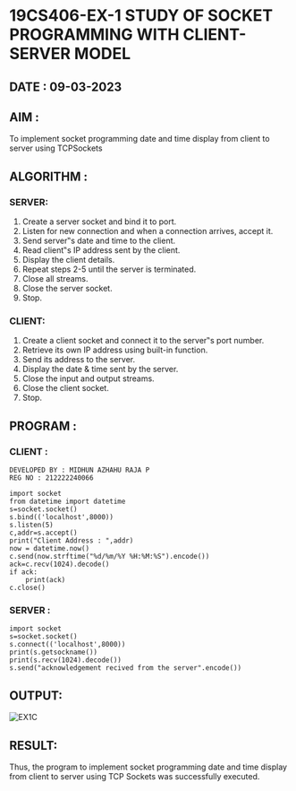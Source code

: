 # 19CS406-EX-1 STUDY OF SOCKET PROGRAMMING WITH CLIENT-SERVER MODEL

## DATE : 09-03-2023



## AIM :
To implement socket programming date and time display from client to server using TCPSockets



## ALGORITHM :
### SERVER:

1. Create a server socket and bind it to port.
2. Listen for new connection and when a connection arrives, accept it.
3. Send server‟s date and time to the client.
4. Read client‟s IP address sent by the client.
5. Display the client details.
6. Repeat steps 2-5 until the server is terminated.
7. Close all streams.
8. Close the server socket.
9. Stop.

### CLIENT:

1. Create a client socket and connect it to the server‟s port number.
2. Retrieve its own IP address using built-in function.
3. Send its address to the server.
4. Display the date & time sent by the server.
5. Close the input and output streams.
6. Close the client socket.
7. Stop.




## PROGRAM :

### CLIENT :
```
DEVELOPED BY : MIDHUN AZHAHU RAJA P
REG NO : 212222240066

import socket
from datetime import datetime
s=socket.socket()
s.bind(('localhost',8000))
s.listen(5)
c,addr=s.accept()
print("Client Address : ",addr)
now = datetime.now()
c.send(now.strftime("%d/%m/%Y %H:%M:%S").encode())
ack=c.recv(1024).decode()
if ack:
    print(ack)
c.close()
```
### SERVER :
```
import socket
s=socket.socket()
s.connect(('localhost',8000))
print(s.getsockname())
print(s.recv(1024).decode())
s.send("acknowledgement recived from the server".encode())
```

## OUTPUT:


![EX1C](https://github.com/MidhunArPrabhu/19CS406-EX-1/assets/118054670/6305c2ad-af81-4987-8b2a-c1fb51996293)

## RESULT:

Thus, the program to implement socket programming date and time display from client to server using TCP Sockets was successfully executed.


